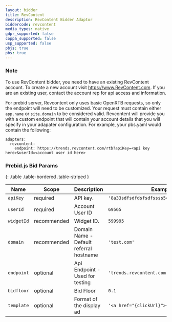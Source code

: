 ```yaml
---
layout: bidder
title: RevContent
description: RevContent Bidder Adaptor
biddercode: revcontent
media_types: native
gdpr_supported: false
coppa_supported: false
usp_supported: false
pbjs: true
pbs: true
---
```


### Note

To use RevContent bidder, you need to have an existing RevContent account. To create a new account visit https://www.RevContent.com. If you are an existing user, contact the account rep for api access and information. 

For prebid server, Revcontent only uses basic OpenRTB requests, so only the endpoint will need to be customized. Your request must contain either `app.name` or `site.domain` to be considered valid. Revcontent will provide you with a custom endpoint that will contain your account details that you will specify in your adapater configuration. For example, your pbs.yaml would contain the following:
```
adapters:
  revcontent:
    endpoint: https://trends.revcontent.com/rtb?apiKey=<api key here>&userId=<account user id here>
```

### Prebid.js Bid Params


{: .table .table-bordered .table-striped }

| Name               | Scope              | Description                                                                                                          | Example         | Type      |
|--------------------|--------------------|----------------------------------------------------------------------------------------------------------------------|-----------------|-----------|
| `apiKey`           | required           | API key.                                       | `'8a33sdfsdfdsfsdfssss544f8sdfsdfsdfd3b1c'`  | `string`  |
| `userId`           | required           | Account User ID                                | `69565`                                      | `number`  |
| `widgetId`         | recommended        | Widget ID.                                     | `599995`                                     | `number`  |
| `domain`           | recommended        | Domain Name - Default referral hostname        | `'test.com'`                                 | `string`  |
| `endpoint`         | optional           | Api Endpoint - Used for testing                | `'trends.revcontent.com'`                    | `string`  |
| `bidfloor`         | optional           | Bid Floor                                      | `0.1`                                        | `float`   |
| `template`         | optional           | Format of the display ad                       | `'<a href="{clickUrl}">{title}</a>'`         | `string`  |

